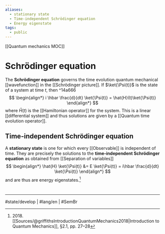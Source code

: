 ```yaml
---
aliases:
  - stationary state
  - Time-independent Schrödinger equation
  - Energy eigenstate
tags:
  - public
---
```

[[Quantum mechanics MOC]]
# Schrödinger equation

The **Schrödinger equation** governs the time evolution quantum mechanical [[wavefunction]] in the [[Schrödinger picture]].
If $\ket{\Psi(t)}$ is the state of a system at time $t$, then ^14a666
$$
\begin{align*}
i \hbar \frac{d}{dt} \ket{\Psi(t)} = \hat{H}(t)\ket{\Psi(t)} 
\end{align*}
$$
where $\hat{H}(t)$ is the [[Hamiltonian operator]] for the system.
This is a linear [[differential system]] and thus solutions are given by a [[Quantum time evolution operator]].

## Time-independent Schrödinger equation

A **stationary state** is one for which every [[Observable]] is independent of time.
They are precisely the solutions to the **time-independent Schrödinger equation** as obtained from [[Separation of variables]]
$$
\begin{align*}
\hat{H} \ket{\Psi(t)} &= E \ket{\Psi(t)} = i\hbar \frac{d}{dt} \ket{\Psi(t)} 
\end{align*}
$$
and are thus are energy eigenstates.[^2018]

[^2018]: 2018\. [[Sources/@griffithsIntroductionQuantumMechanics2018|Introduction to Quantum Mechanics]], §2.1, pp. 27–28

#
---
#state/develop | #lang/en | #SemBr

